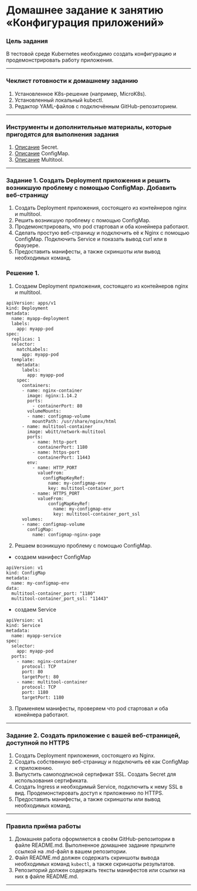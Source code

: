 # Домашнее задание к занятию «Конфигурация приложений»

### Цель задания

В тестовой среде Kubernetes необходимо создать конфигурацию и продемонстрировать работу приложения.

------

### Чеклист готовности к домашнему заданию

1. Установленное K8s-решение (например, MicroK8s).
2. Установленный локальный kubectl.
3. Редактор YAML-файлов с подключённым GitHub-репозиторием.

------

### Инструменты и дополнительные материалы, которые пригодятся для выполнения задания

1. [Описание](https://kubernetes.io/docs/concepts/configuration/secret/) Secret.
2. [Описание](https://kubernetes.io/docs/concepts/configuration/configmap/) ConfigMap.
3. [Описание](https://github.com/wbitt/Network-MultiTool) Multitool.

------

### Задание 1. Создать Deployment приложения и решить возникшую проблему с помощью ConfigMap. Добавить веб-страницу

1. Создать Deployment приложения, состоящего из контейнеров nginx и multitool.
2. Решить возникшую проблему с помощью ConfigMap.
3. Продемонстрировать, что pod стартовал и оба конейнера работают.
4. Сделать простую веб-страницу и подключить её к Nginx с помощью ConfigMap. Подключить Service и показать вывод curl или в браузере.
5. Предоставить манифесты, а также скриншоты или вывод необходимых команд.


### Решение 1.

1. Создаем Deployment приложения, состоящего из контейнеров nginx и multitool.
```
apiVersion: apps/v1
kind: Deployment
metadata:
  name: myapp-deployment
  labels:
    app: myapp-pod
spec:
  replicas: 1
  selector:
    matchLabels:
      app: myapp-pod
  template:
    metadata:
      labels:
        app: myapp-pod
    spec:
      containers:
      - name: nginx-container
        image: nginx:1.14.2
        ports:
          - containerPort: 80
        volumeMounts:
        - name: configmap-volume
          mountPath: /usr/share/nginx/html
      - name: multitool-container
        image: wbitt/network-multitool
        ports: 
          - name: http-port
            containerPort: 1180
          - name: https-port
            containerPort: 11443
        env:
          - name: HTTP_PORT
            valueFrom: 
              configMapKeyRef:
                name: my-configmap-env
                key: multitool-container_port
          - name: HTTPS_PORT
            valueFrom: 
                configMapKeyRef:
                  name: my-configmap-env
                  key: multitool-container_port_ssl
      volumes:
      - name: configmap-volume
        configMap:
          name: configmap-nginx-page
```
2. Решаем возникшую проблему с помощью ConfigMap.
 - создаем манифест ConfigMap
```
apiVersion: v1
kind: ConfigMap
metadata:
  name: my-configmap-env
data:
  multitool-container_port: "1180"
  multitool-container_port_ssl: "11443"
```

 - создаем Service
```
apiVersion: v1
kind: Service
metadata:
  name: myapp-service
spec:
  selector:
    app: myapp-pod
  ports:
    - name: nginx-container
      protocol: TCP
      port: 80
      targetPort: 80
    - name: multitool-container
      protocol: TCP
      port: 1180
      targetPort: 1180
```

3. Применяем манифесты, проверяем что pod стартовал и оба конейнера работают.

------

### Задание 2. Создать приложение с вашей веб-страницей, доступной по HTTPS 

1. Создать Deployment приложения, состоящего из Nginx.
2. Создать собственную веб-страницу и подключить её как ConfigMap к приложению.
3. Выпустить самоподписной сертификат SSL. Создать Secret для использования сертификата.
4. Создать Ingress и необходимый Service, подключить к нему SSL в вид. Продемонстировать доступ к приложению по HTTPS. 
4. Предоставить манифесты, а также скриншоты или вывод необходимых команд.

------

### Правила приёма работы

1. Домашняя работа оформляется в своём GitHub-репозитории в файле README.md. Выполненное домашнее задание пришлите ссылкой на .md-файл в вашем репозитории.
2. Файл README.md должен содержать скриншоты вывода необходимых команд `kubectl`, а также скриншоты результатов.
3. Репозиторий должен содержать тексты манифестов или ссылки на них в файле README.md.

------
